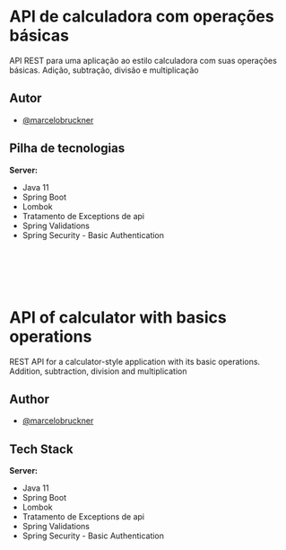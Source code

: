 # API de calculadora com operações básicas

API REST para uma aplicação ao estilo calculadora com suas operações básicas. Adição, subtração, divisão e multiplicação

## Autor

- [@marcelobruckner](https://www.github.com/marcelobruckner)

## Pilha de tecnologias

**Server:**

- Java 11
- Spring Boot
- Lombok
- Tratamento de Exceptions de api
- Spring Validations
- Spring Security - Basic Authentication

<br><br><br><br>

# API of calculator with basics operations

REST API for a calculator-style application with its basic operations. Addition, subtraction, division and multiplication

## Author

- [@marcelobruckner](https://www.github.com/marcelobruckner)

## Tech Stack

**Server:**

- Java 11
- Spring Boot
- Lombok
- Tratamento de Exceptions de api
- Spring Validations
- Spring Security - Basic Authentication
